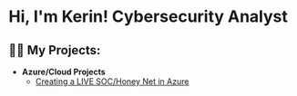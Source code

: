 <h1>Hi, I'm Kerin! Cybersecurity Analyst

<h2>👨‍💻 My Projects:</h2>

- <b>Azure/Cloud Projects</b>
  - [Creating a LIVE SOC/Honey Net in Azure](https://github.com/Kerin-H/Azure-SOC)
    
[linkedin]: https://linkedin.com/in/joshmadakor

